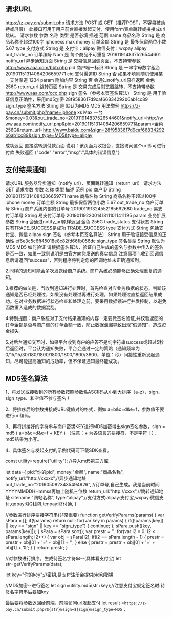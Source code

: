 ## 请求URL
https://z-pay.cn/submit.php
请求方法
POST 或 GET（推荐POST，不容易被劫持或屏蔽）
此接口可用于用户前台直接发起支付，使用form表单跳转或拼接成url跳转。
请求参数
参数	名称	类型	是否必填	描述	范例
name	商品名称	String	是	商品名称不超过100字	iphonexs max
money	订单金额	String	是	最多保留两位小数	5.67
type	支付方式	String	是	支付宝：alipay 微信支付：wxpay	alipay
out_trade_no	订单编号	Num	是	每个商品不可重复	201911914837526544601
notify_url	异步通知页面	String	是	交易信息回调页面，不支持带参数	http://www.aaa.com/bbb.php
pid	商户唯一标识	String	是	一串字母数字组合	201901151314084206659771
cid	支付渠道ID	String	否	如果不填则随机使用某一支付渠道	1234
param	附加内容	String	否	会通过notify_url原样返回	金色 256G
return_url	跳转页面	String	是	交易完成后浏览器跳转，不支持带参数	http://www.aaa.com/ccc.php
sign	签名（参考本页签名算法）	String	是	用于验证信息正确性，采用md5加密	28f9583617d9caf66834292b6ab1cc89
sign_type	签名方法	String	是	默认为MD5	MD5
用法举例
https://z-pay.cn/submit.php?name=iphone xs Max 一台&money=0.03&out_trade_no=201911914837526544601&notify_url=http://www.aaa.com/notify_url.php&pid=201901151314084206659771&param=金色 256G&return_url=http://www.baidu.com&sign=28f9583617d9caf66834292b6ab1cc89&sign_type=MD5&type=alipay

成功返回
直接跳转到付款页面
说明：该页面为收银台，直接访问这个url即可进行付款
失败返回
{"code":"error","msg":"具体的错误信息"}



## 支付结果通知
请求URL
服务器异步通知（notify_url）、页面跳转通知（return_url）
请求方法
GET
请求参数
参数	名称	类型	描述	范例
pid	商户ID	String		201901151314084206659771
name	商品名称	String	商品名称不超过100字	iphone
money	订单金额	String	最多保留两位小数	5.67
out_trade_no	商户订单号	String	商户系统内部的订单号	201901191324552185692680
trade_no	易支付订单号	String	易支付订单号	2019011922001418111011411195
param	业务扩展参数	String	会通过notify_url原样返回	金色 256G
trade_status	支付状态	String	只有TRADE_SUCCESS是成功	TRADE_SUCCESS
type	支付方式	String	包括支付宝、微信	alipay
sign	签名（参考本页签名算法）	String	用于验证接受信息的正确性	ef6e3c5c6ff45018e8c82fd66fb056dc
sign_type	签名类型	String	默认为MD5	MD5
如何验证
请根据签名算法，验证自己生成的签名与参数中传入的签名是否一致，如果一致则说明是由官方向您发送的真实信息
注意事项
1.收到回调信息后请返回“success”，否则程序将判定您的回调地址未正确通知到。

2.同样的通知可能会多次发送给商户系统。商户系统必须能够正确处理重复的通知。

3.推荐的做法是，当收到通知进行处理时，首先检查对应业务数据的状态，判断该通知是否已经处理过，如果没有处理过再进行处理，如果处理过直接返回结果成功。在对业务数据进行状态检查和处理之前，要采用数据锁进行并发控制，以避免函数重入造成的数据混乱。

4.特别提醒：商户系统对于支付结果通知的内容一定要做签名验证,并校验返回的订单金额是否与商户侧的订单金额一致，防止数据泄漏导致出现“假通知”，造成资金损失。

5.对后台通知交互时，如果平台收到商户的应答不是纯字符串success或超过5秒后返回时，平台认为通知失败，平台会通过一定的策略（通知频率为0/15/15/30/180/1800/1800/1800/1800/3600，单位：秒）间接性重新发起通知，尽可能提高通知的成功率，但不保证通知最终能成功。

## MD5签名算法
1、将发送或接收到的所有参数按照参数名ASCII码从小到大排序（a-z），sign、sign_type、和空值不参与签名！

2、将排序后的参数拼接成URL键值对的格式，例如 a=b&c=d&e=f，参数值不要进行url编码。

3、再将拼接好的字符串与商户密钥KEY进行MD5加密得出sign签名参数，sign = md5 ( a=b&c=d&e=f + KEY ) （注意：+ 为各语言的拼接符，不是字符！），md5结果为小写。

4、具体签名与发起支付的示例代码可下载SDK查看。



const utility=require("utility"); //导入md5第三方库
 
let data={
            pid:"你的pid",
            money:"金额",
            name:"商品名称",
            notify_url:"http://xxxxx",//异步通知地址
            out_trade_no:"2019050823435494926", //订单号,自己生成。我是当前时间YYYYMMDDHHmmss再加上随机三位数
            return_url:"http://xxxx",//跳转通知地址
            sitename:"网站名称",
            type:"alipay",//支付方式:alipay:支付宝,wxpay:微信支付,qqpay:QQ钱包,tenpay:财付通,
 }
 
//参数进行排序拼接字符串(非常重要)
function  getVerifyParams(params) {
        var sPara = [];
        if(!params) return null;
        for(var key in params) {
            if((!params[key]) || key == "sign" || key == "sign_type") {
                continue;
            };
            sPara.push([key, params[key]]);
        }
        sPara = sPara.sort();
        var prestr = '';
        for(var i2 = 0; i2 < sPara.length; i2++) {
            var obj = sPara[i2];
            if(i2 == sPara.length - 1) {
                prestr = prestr + obj[0] + '=' + obj[1] + '';
            } else {
                prestr = prestr + obj[0] + '=' + obj[1] + '&';
            }
        }
        return prestr;
}
 
 
 
//对参数进行排序，生成待签名字符串--(具体看支付宝)
let str=getVerifyParams(data);
 
let key="你的key";//密钥,易支付注册会提供pid和秘钥
 
//MD5加密--进行签名
let sign=utility.md5(str+key);//注意支付宝规定签名时:待签名字符串后要加key
 
最后要将参数返回给前端，前端访问url发起支付
let result =`https://z-pay.cn/submit.php?${str}&sign=${sign}&sign_type=MD5`；
 